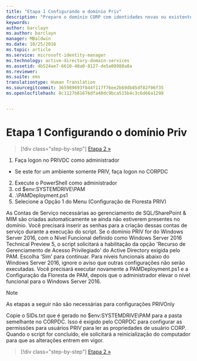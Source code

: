 ```yaml
---
title: "Etapa 1 Configurando o domínio Priv"
description: "Prepare o domínio CORP com identidades novas ou existentes para serem gerenciadas pelo Privileged Identity Manager usando scripts"
keywords: 
author: barclayn
ms.author: barclayn
manager: MBaldwin
ms.date: 10/25/2016
ms.topic: article
ms.service: microsoft-identity-manager
ms.technology: active-directory-domain-services
ms.assetid: 4b524ae7-6610-40a0-8127-de5a08988a8a
ms.reviewer: 
ms.suite: ems
translationtype: Human Translation
ms.sourcegitcommit: 365989693f844f117f76ee2b69db85df82f06f35
ms.openlocfilehash: 8c1127b81676dfa40dc9bca515b4c3c6d66a1298


---
```

# <a name="step-1-configuring-the-priv-domain"></a>Etapa 1 Configurando o domínio Priv

>[!div class="step-by-step"]
[Etapa 2 »](sp1-step2-configuring-corp-domain.md)

1. Faça logon no PRIVDC como administrador
  * Se este for um ambiente somente PRIV, faça logon no CORPDC
2. Execute o PowerShell como administrador
3. cd $env:SYSTEMDRIVE\PAM
4. .\PAMDeployment.ps1
5. Selecione a Opção 1 do Menu (Configuração de Floresta PRIV)


As Contas de Serviço necessárias ao gerenciamento de SQL/SharePoint & MIM são criadas automaticamente se ainda não estiverem presentes no domínio. Você precisará inserir as senhas para a criação dessas contas de serviço durante a execução do script.
Se o domínio PRIV for do Windows Server 2016, com o Nível Funcional definido como Windows Server 2016 Technical Preview 5, o script solicitará a habilitação da opção 'Recurso de Gerenciamento de Acesso Privilegiado' do Active Directory exigida pelo PAM. Escolha ‘Sim’ para continuar.
Para níveis funcionais abaixo do Windows Server 2016, ignore o aviso que outras configurações não serão executadas. Você precisará executar novamente a PAMDeployment.ps1 e a Configuração da Floresta de PAM, depois que o administrador elevar o nível funcional para o Windows Server 2016.

>[!NOTE]
>As etapas a seguir não são necessárias para configurações PRIVOnly

Copie o SIDs.txt que é gerado no $env:SYSTEMDRIVE\PAM para a pasta semelhante no CORPDC. Isso é exigido pelo CORPDC para configurar as permissões para usuários PRIV para ler as propriedades de usuário CORP.
Quando o script for concluído, ele solicitará a reinicialização do computador para que as alterações entrem em vigor.

>[!div class="step-by-step"]
[Etapa 2 »](sp1-step2-configuring-corp-domain.md)



<!--HONumber=Nov16_HO2-->


